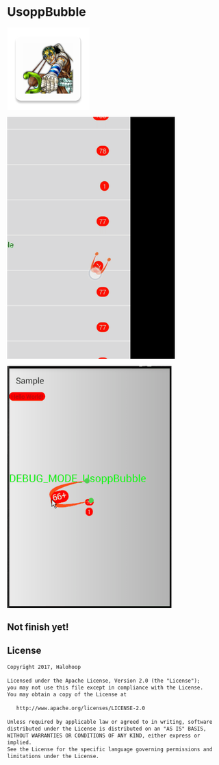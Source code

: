 # UsoppBubble

![Demo pic](./sample/src/main/res/mipmap-xxxhdpi/usopp_round.png)

![Demo pic](./demo2.gif)

![Demo pic](./demo.gif)

## Not finish yet!


## License

    Copyright 2017, Halohoop

    Licensed under the Apache License, Version 2.0 (the "License");
    you may not use this file except in compliance with the License.
    You may obtain a copy of the License at

       http://www.apache.org/licenses/LICENSE-2.0

    Unless required by applicable law or agreed to in writing, software
    distributed under the License is distributed on an "AS IS" BASIS,
    WITHOUT WARRANTIES OR CONDITIONS OF ANY KIND, either express or implied.
    See the License for the specific language governing permissions and
    limitations under the License.